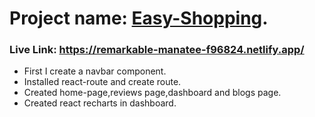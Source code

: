 # Project name: [Easy-Shopping](https://remarkable-manatee-f96824.netlify.app/).

### Live Link: https://remarkable-manatee-f96824.netlify.app/

- First I create a navbar component.
- Installed react-route and create route.
- Created home-page,reviews page,dashboard and blogs page.
- Created react recharts in dashboard.
